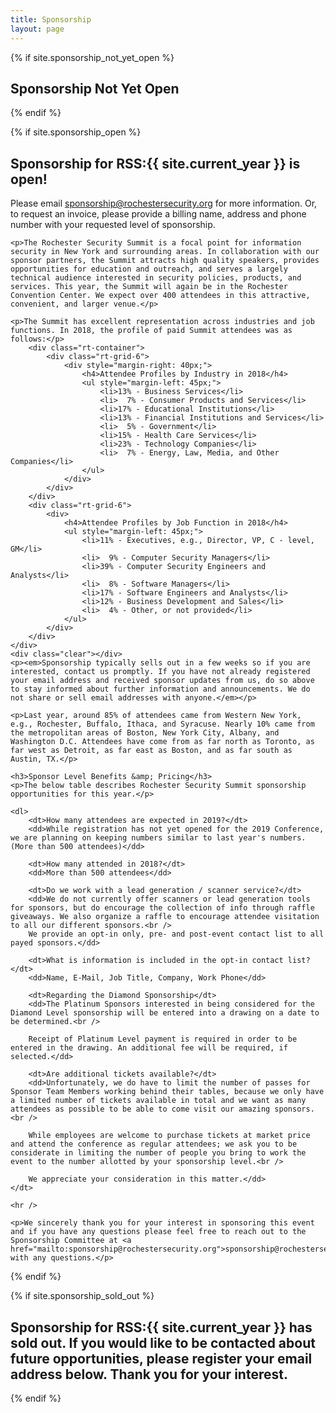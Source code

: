```yaml
---
title: Sponsorship
layout: page
---
```

<div class="container">
    <div class="row">
      <div class="col-md-12">

{% if site.sponsorship_not_yet_open %}
    <h2 class="center">Sponsorship Not Yet Open</h2>
{% endif %}

{% if site.sponsorship_open %}
    <h2 class="center">Sponsorship for RSS:{{ site.current_year }} is open!</h2>
    <p>Please email <a href="mailto: sponsorship@rochestersecurity.org">sponsorship@rochestersecurity.org</a> for more information. Or, to request an invoice, please provide a billing name, address and phone number with your requested level of sponsorship.</p>

    <p>The Rochester Security Summit is a focal point for information security in New York and surrounding areas. In collaboration with our sponsor partners, the Summit attracts high quality speakers, provides opportunities for education and outreach, and serves a largely technical audience interested in security policies, products, and services. This year, the Summit will again be in the Rochester Convention Center. We expect over 400 attendees in this attractive, convenient, and larger venue.</p>

	<p>The Summit has excellent representation across industries and job functions. In 2018, the profile of paid Summit attendees was as follows:</p>
		<div class="rt-container">
			<div class="rt-grid-6">
				<div style="margin-right: 40px;">
					<h4>Attendee Profiles by Industry in 2018</h4>
					<ul style="margin-left: 45px;">
	 					<li>13% - Business Services</li>
	 					<li>  7% - Consumer Products and Services</li>
	 					<li>17% - Educational Institutions</li>
	 					<li>13% - Financial Institutions and Services</li>
	 					<li>  5% - Government</li>
	 					<li>15% - Health Care Services</li>
	 					<li>23% - Technology Companies</li>
	 					<li>  7% - Energy, Law, Media, and Other Companies</li>
					</ul>
				</div>
			</div>
		</div>
		<div class="rt-grid-6">
			<div>
				<h4>Attendee Profiles by Job Function in 2018</h4>
				<ul style="margin-left: 45px;">
			 		<li>11% - Executives, e.g., Director, VP, C - level, GM</li>
			 		<li>  9% - Computer Security Managers</li>
				 	<li>39% - Computer Security Engineers and Analysts</li>
				 	<li>  8% - Software Managers</li>
				 	<li>17% - Software Engineers and Analysts</li>
				 	<li>12% - Business Development and Sales</li>
			 		<li>  4% - Other, or not provided</li>
				</ul>
			</div>
		</div>
	</div>
	<div class="clear"></div>
	<p><em>Sponsorship typically sells out in a few weeks so if you are interested, contact us promptly. If you have not already registered your email address and received sponsor updates from us, do so above to stay informed about further information and announcements. We do not share or sell email addresses with anyone.</em></p>

	<p>Last year, around 85% of attendees came from Western New York, e.g., Rochester, Buffalo, Ithaca, and Syracuse. Nearly 10% came from the metropolitan areas of Boston, New York City, Albany, and Washington D.C. Attendees have come from as far north as Toronto, as far west as Detroit, as far east as Boston, and as far south as Austin, TX.</p>
	
	<h3>Sponsor Level Benefits &amp; Pricing</h3>
	<p>The below table describes Rochester Security Summit sponsorship opportunities for this year.</p>

	<dl>
		<dt>How many attendees are expected in 2019?</dt>
	    <dd>While registration has not yet opened for the 2019 Conference, we are planning on keeping numbers similar to last year's numbers. (More than 500 attendees)</dd>

		<dt>How many attended in 2018?</dt>
		<dd>More than 500 attendees</dd>

		<dt>Do we work with a lead generation / scanner service?</dt>
		<dd>We do not currently offer scanners or lead generation tools for sponsors, but do encourage the collection of info through raffle giveaways. We also organize a raffle to encourage attendee visitation to all our different sponsors.<br />
		We provide an opt-in only, pre- and post-event contact list to all payed sponsors.</dd>

		<dt>What is information is included in the opt-in contact list?</dt>
		<dd>Name, E-Mail, Job Title, Company, Work Phone</dd>

		<dt>Regarding the Diamond Sponsorship</dt>
		<dd>The Platinum Sponsors interested in being considered for the Diamond Level sponsorship will be entered into a drawing on a date to be determined.<br />

		Receipt of Platinum Level payment is required in order to be entered in the drawing. An additional fee will be required, if selected.</dd>

		<dt>Are additional tickets available?</dt>
		<dd>Unfortunately, we do have to limit the number of passes for Sponsor Team Members working behind their tables, because we only have a limited number of tickets available in total and we want as many attendees as possible to be able to come visit our amazing sponsors.<br />

		While employees are welcome to purchase tickets at market price and attend the conference as regular attendees; we ask you to be considerate in limiting the number of people you bring to work the event to the number allotted by your sponsorship level.<br />

		We appreciate your consideration in this matter.</dd>
	</dt>

	<hr />

	<p>We sincerely thank you for your interest in sponsoring this event and if you have any questions please feel free to reach out to the Sponsorship Committee at <a href="mailto:sponsorship@rochestersecurity.org">sponsorship@rochestersecurity.org</a> with any questions.</p>
{% endif %}

{% if site.sponsorship_sold_out %}
	<h2 class="center">Sponsorship for RSS:{{ site.current_year }} has sold out. If you would like to be contacted about future opportunities, please register your email address below. Thank you for your interest.</h2>
{% endif %}
		</div>
	</div>
</div>